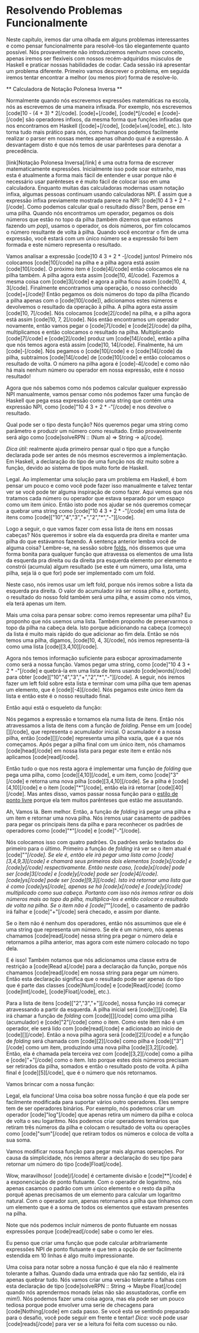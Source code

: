 Resolvendo Problemas Funcionalmente
===================================

Neste capítulo, iremos dar uma olhada em alguns problemas interessantes e como pensar funcionalmente para resolvê-los tão elegantemente quanto possível. Nós provavelmente não introduziremos nenhum novo conceito, apenas iremos ser flexíveis com nossos recém-adquiridos músculos de Haskell e praticar nossas habilidades de codar. Cada sessão irá apresentar um problema diferente. Primeiro vamos descrever o problema, em seguida iremos tentar encontrar a melhor (ou menos pior) forma de resolve-lo.

** Calculadora de Notação Polonesa Inversa **

Normalmente quando nós escrevemos expressões matemáticas na escola, nós as escrevemos de uma maneira infixada. Por exemplo, nós escrevemos [code]10 - (4 + 3) * 2[/code]. [code]+[/code], [code]*[/code] e [code]-[/code] são operadores infixos, da mesma forma que funções infixadas que nos encontramos em Haskell ([code]+[/code], [code]`elem`[/code], etc.). Isto torna tudo mais prático para nós, como humanos podemos facilmente realizar o parser em nossas mentes apenas olhando qual é a expressão. A desvantagem disto é que nós temos de usar parênteses para denotar a precedência.

[link]Notação Polonesa Inversa[/link] é uma outra forma de escrever matematicamente expressões. Inicialmente isso pode soar estranho, mas esta é atualmente a forma mais fácil de entender e usar porque não é necessário usar parênteses e é muito fácil de colocar isso em uma calculadora. Enquanto muitas das calculadoras modernas usam notação infixa, algumas pessoas continuam usando calculadoras NPI. É assim que a expressão infixa previamente mostrada parece na NPI: [code]10 4 3 + 2 * -[/code]. Como podemos calcular qual o resultado disso? Bem, pense em uma pilha. Quando nós encontramos um operador, pegamos os dois números que estão no topo da pilha (também dizemos que estamos fazendo um <i>pop</i>), usamos o operador, os dois números, por fim colocamos o número resultante de volta à pilha. Quando você encontrar o fim de uma expressão, você estará com um único número se a expressão foi bem formada e este número representa o resultado.

Vamos analisar a expressão [code]10 4 3 + 2 * -[/code] juntos! Primeiro nós colocamos [code]10[/code] na pilha e a pilha agora está assim [code]10[/code]. O próximo item é [code]4[/code] então colocamos ele na pilha também. A pilha agora esta assim [code]10, 4[/code]. Fazemos a mesma coisa com [code]3[/code] e agora a pilha ficou assim [code]10, 4, 3[/code]. Finalmente encontramos uma operação, o nosso conhecido [code]+[/code]! Então pegamos os dois números do topo da pilha (ficando a pilha apenas com o [code]10[/code]), adicionamos estes números e devolvemos o resultado da operação à pilha. A pilha agora esta assim [code]10, 7[/code]. Nós colocamos [code]2[/code] na pilha, e a pilha agora está assim [code]10, 7, 2[/code]. Nós então encontramos um operador novamente, então vamos pegar o [code]7[/code] e [code]2[/code] da pilha, multiplicamos e então colocamos o resultado na pilha. Multiplicando [code]7[/code] e [code]2[/code] produz um [code]14[/code], então a pilha que nós temos agora está assim [code]10, 14[/code]. Finalmente, há um [code]-[/code]. Nós pegamos o [code]10[/code] e o [code]14[/code] da pilha, subtraímos [code]14[/code] de [code]10[/code] e então colocamos o resultado de volta. O número na pilha agora é [code]-4[/code] e como não há mais nenhum número ou operador em nossa expressão, este é nosso resultado!

Agora que nós sabemos como nós podemos calcular qualquer expressão NPI manualmente, vamos pensar como nós podemos fazer uma função de Haskell que pega essa expressão como uma string que contém uma expressão NPI, como [code]"10 4 3 + 2 * -"[/code] e nos devolve o resultado.

Qual pode ser o tipo desta função? Nós queremos pegar uma string como parâmetro e produzir um número como resultado. Então provavelmente será algo como [code]solveRPN :: (Num a) =&gt; String -&gt; a[/code].



<em>Dica útil:</em> realmente ajuda primeiro pensar qual o tipo que a função declarada pode ser antes de nós mesmos escrevermos a implementação. Em Haskell, a declaração do tipo de uma função nos diz muito sobre a função, devido ao sistema de tipos muito forte de Haskell.

Legal. Ao implementar uma solução para um problema em Haskell, é bom pensar um pouco e como você pode fazer isso manualmente e talvez tentar ver se você pode ter alguma inspiração de como fazer. Aqui vemos que nós tratamos cada número ou operador que estava separado por um espaço como um item único. Então isto pode nos ajudar se nós queremos começar a quebrar uma string como [code]"10 4 3 + 2 * -"[/code] em uma lista de itens como [code]["10","4","3","+","2","*","-"][/code].

Logo a seguir, o que vamos fazer com essa lista de itens em nossas cabeças? Nós queremos ir sobre ela da esquerda pra direita e manter uma pilha do que estávamos fazendo. A sentença anterior lembra você de alguma coisa? Lembre-se, na sessão sobre <a href="higher-order-functions/#folds">folds</a>, nós dissemos que uma forma bonita para qualquer função que atravessa os elementos de uma lista da esquerda pra direita ou da direita pra esquerda elemento por elemento e constrói (acumula) algum resultado (se este é um número, uma lista, uma pilha, seja lá o que for) pode ser implementado com um fold.

Neste caso, nós iremos usar um left fold, porque nós iremos sobre a lista da esquerda pra direita. O valor do acumulador irá ser nossa pilha e, portanto, o resultado do nosso fold também será uma pilha, e assim como nós vimos, ela terá apenas um item.

Mais uma coisa para pensar sobre: como iremos representar uma pilha? Eu proponho que nós usemos uma lista. Também proponho de preservarmos o topo da pilha na cabeça dela. Isto porque adicionando na cabeça (começo) da lista é muito mais rápido do que adicionar ao fim dela. Então se nós temos uma pilha, digamos, [code]10, 4, 3[/code], nós iremos representa-lá como uma lista [code][3,4,10][/code].

Agora nós temos informação suficiente para esboçar aproximadamente como será a nossa função. Vamos pegar uma string, como [code]"10 4 3 + 2 * -"[/code] e quebrá-la em uma lista de itens usando [code]words[/code] para obter [code]["10","4","3","+","2","*","-"][/code]. A seguir, nós iremos fazer um left fold sobre esta lista e terminar com uma pilha que tem apenas um elemento, que é [code][-4][/code]. Nós pegamos este único item da lista e então este é o nosso resultado final.

Então aqui está o esqueleto da função:




Nós pegamos a expressão e tornamos ela numa lista de itens. Então nós atravessamos a lista de itens com a função de <i>folding</i>. Pense em um [code][][/code], que representa o acumulador inicial. O acumulador é a nossa pilha, então [code][][/code] representa uma pilha vazia, que é a que nós começamos. Após pegar a pilha final com um único item, nós chamamos [code]head[/code] em nossa lista para pegar este item e então nós aplicamos [code]read[/code].

Então tudo o que nos resta agora é implementar uma função de <i>folding</i> que pega uma pilha, como [code][4,10][/code], e um item, como [code]"3"[/code] e retorna uma nova pilha [code][3,4,10][/code]. Se a pilha é [code][4,10][/code] e o item [code]"*"[/code], então ela irá retornar [code][40][/code]. Mas antes disso, vamos passar nossa função para o <a href="higher-order-functions#composition">estilo de ponto livre</a> porque ela tem muitos parênteses que estão me assustando.



Ah, Vamos lá. Bem melhor. Então, a função de <i>folding</i> irá pegar uma pilha e um item e retornar uma nova pilha. Nós iremos usar casamento de padrões para pegar os principais itens da pilha e para reconhecer os padrões de operadores como [code]"*"[/code] e [code]"-"[/code].





Nós colocamos isso com quatro padrões. Os padrões serão testados do primeiro para o último. Primeiro a função de <i>folding</i> irá ver se o item atual é [code]"*"[/code]. Se ele é, então ele irá pegar uma lista como [code][3,4,9,3][/code] e chamará seus primeiros dois elementos [code]x[/code] e [code]y[/code] respectivamente. Então neste caso, [code]x[/code] pode ser [code]3[/code] e [code]y[/code] pode ser [code]4[/code]. [code]ys[/code] pode ser [code][9,3][/code]. Isto irá retornar uma lista que é como [code]ys[/code], apenas se há [code]x[/code] e [code]y[/code] multiplicado como sua cabeça. Portanto com isso nós iremos retirar os dois números mais ao topo da pilha, multiplica-los e então colocar o resultado de volta na pilha. Se o item não é [code]"*"[/code], o casamento de padrão irá falhar e [code]"+"[/code] será checado, e assim por diante.

Se o item não é nenhum dos operadores, então nós assumimos que ele é uma string que representa um número. Se ele é um número, nós apenas chamamos [code]read[/code] nessa string pra pegar o número dela e retornamos a pilha anterior, mas agora com este número colocado no topo dela.

E é isso! Também notamos que nós adicionamos uma classe extra de restrição a [code]Read a[/code] para a declaração da função, porque nós chamamos [code]read[/code] em nossa string para pegar um número. Então esta declaração significa que o resultado pode ser apenas do tipo que é parte das classes [code]Num[/code] e [code]Read[/code] (como [code]Int[/code], [code]Float[/code], etc.).

Para a lista de itens [code]["2","3","+"][/code], nossa função irá começar atravessando a partir da esquerda. A pilha inicial será [code][][/code]. Ela irá chamar a função de <i>folding</i> com [code][][/code] como uma pilha (acumulador) e [code]"2"[/code] como o item. Como este item não é um operador, ele será lido com [code]read[/code] e adicionado ao início de [code][][/code]. Então a nova pilha agora será [code][2][/code] e a função de <i>folding</i> será chamada com [code][2][/code] como pilha e [code]["3"][/code] como um item, produzindo uma nova pilha [code][3,2][/code]. Então, ela é chamada pela terceira vez com [code][3,2][/code] como a pilha e [code]"+"[/code] como o item. Isto porque estes dois números precisam ser retirados da pilha, somados e então o resultado posto de volta. A pilha final é [code][5][/code], que é o número que nós retornamos.

Vamos brincar com a nossa função: 





Legal, ela funciona! Uma coisa boa sobre nossa função é que ela pode ser facilmente modificada para suportar vários outro operadores. Eles sempre tem de ser operadores binários. Por exemplo, nós podemos criar um operador [code]"log"[/code] que apenas retira um número da pilha e coloca de volta o seu logaritmo. Nós podemos criar operadores ternários que retiram três números da pilha e colocam o resultado de volta ou operações como [code]"sum"[/code] que retiram todos os números e coloca de volta a sua soma.

Vamos modificar nossa função para pegar mais algumas operações. Por causa da simplicidade, nós iremos alterar a declaração do seu tipo para retornar um número do tipo [code]Float[/code].




Wow, maravilhoso! [code]/[/code] é certamente divisão e [code]**[/code] é a exponenciação de ponto flutuante. Com o operador de logaritmo, nós apenas casamos o padrão com um único elemento e o resto da pilha porquê apenas precisamos de um elemento para calcular um logaritmo natural. Com o operador <i>sum</i>, apenas retornamos a pilha que tínhamos com um elemento que é a soma de todos os elementos que estavam presentes na pilha.




Note que nós podemos incluir números de ponto flutuante em nossas expressões porque [code]read[/code] sabe o como ler eles.



Eu penso que criar uma função que pode calcular arbitrariamente expressões NPI de ponto flutuante e que tem a opção de ser facilmente estendida em 10 linhas é algo muito impressionante.

Uma coisa para notar sobre a nossa função é que ela não é realmente tolerante a falhas. Quando dada uma entrada que não faz sentido, ela irá apenas quebrar tudo. Nós vamos criar uma versão tolerante a falhas com esta declaração de tipo [code]solveRPN :: String -&gt; Maybe Float[/code] quando nós aprendermos monads (elas não são assustadoras, confie em mim!). Nós podemos fazer uma coisa agora, mas ela pode ser um pouco tediosa porque pode envolver uma serie de checagens para [code]Nothing[/code] em cada passo. Se você está se sentindo preparado para o desafio, você pode seguir em frente e tentar! <i>Dica:</i> você pode usar [code]reads[/code] para ver se a leitura foi feita com sucesso ou não.